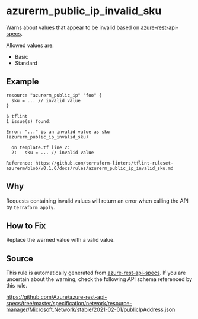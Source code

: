 <!--- This file generated by `tools/apispec-rule-gen/main.go`. DO NOT EDIT --->

# azurerm_public_ip_invalid_sku

Warns about values that appear to be invalid based on [azure-rest-api-specs](https://github.com/Azure/azure-rest-api-specs).

Allowed values are:
- Basic
- Standard

## Example

```hcl
resource "azurerm_public_ip" "foo" {
  sku = ... // invalid value
}
```

```
$ tflint
1 issue(s) found:

Error: "..." is an invalid value as sku (azurerm_public_ip_invalid_sku)

  on template.tf line 2:
  2:   sku = ... // invalid value

Reference: https://github.com/terraform-linters/tflint-ruleset-azurerm/blob/v0.1.0/docs/rules/azurerm_public_ip_invalid_sku.md

```

## Why

Requests containing invalid values will return an error when calling the API by `terraform apply`.

## How to Fix

Replace the warned value with a valid value.

## Source

This rule is automatically generated from [azure-rest-api-specs](https://github.com/Azure/azure-rest-api-specs). If you are uncertain about the warning, check the following API schema referenced by this rule.

https://github.com/Azure/azure-rest-api-specs/tree/master/specification/network/resource-manager/Microsoft.Network/stable/2021-02-01/publicIpAddress.json
